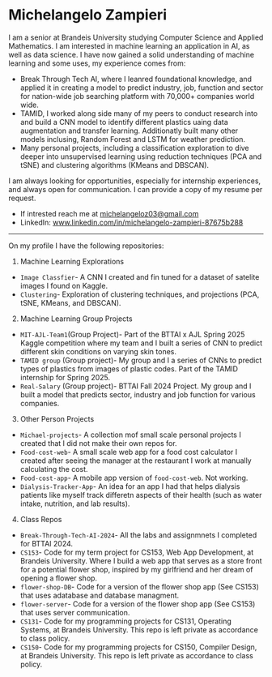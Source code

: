 # Michelangelo Zampieri

I am a senior at Brandeis University studying Computer Science and Applied Mathematics. 
I am interested in machine learning an application in AI, as well as data science. 
I have now gained a solid understanding of machine learning and some uses, my experience comes from:

- Break Through Tech AI, where I leanred foundational knowledge, and applied it in creating a model to predict industry, job, function and sector for nation-wide job searching platform with 70,000+ companies world wide.
- TAMID, I worked along side many of my peers to conduct research into and build a CNN model to identify different plastics uaing data augmentation and transfer learning. Additionatly built many other models inclusing, Random Forest and LSTM for weather prediction. 
- Many personal projects, including a classification exploration to dive deeper into unsupervised learning using reduction techniques (PCA and tSNE) and clustering algorithms (KMeans and DBSCAN). 
    
I am always looking for opportunities, especially for internship experiences, and always open for communication. I can provide a copy of my resume per request. 

- If intrested reach me at michelangeloz03@gmail.com 
- LinkedIn: www.linkedin.com/in/michelangelo-zampieri-87675b288
-----
On my profile I have the following repositories: 

1. Machine Learning Explorations
- `Image Classfier`- A CNN I created and fin tuned for a dataset of satelite images I found on Kaggle.
- `Clustering`- Exploration of clustering techniques, and projections (PCA, tSNE, KMeans, and DBSCAN).

2. Machine Learning Group Projects
- `MIT-AJL-Team1`(Group Project)- Part of the BTTAI x AJL Spring 2025 Kaggle competition where my team and I built a series of CNN to predict different skin conditions on varying skin tones.
- `TAMID group` (Group project)- My group and I a series of CNNs to predict types of plastics from images of plastic codes. Part of the TAMID internship for Spring 2025.
- `Real-Salary` (Group project)- BTTAI Fall 2024 Project. My group and I built a model that predicts sector, industry and job function for various companies.

3. Other Person Projects
- `Michael-projects`- A collection mof small scale personal projects I created that I did not make their own repos for.
- `Food-cost-web`- A small scale web app for a food cost calculator I created after seeing the manager at the restaurant I work at manually calculating the cost.
- `Food-cost-app`- A mobile app version of `food-cost-web`. Not working.
- `Dialysis-Tracker-App`- An idea for an app I had that helps dialysis patients like myself track differetn aspects of their health (such as water intake, nutrition, and lab results).

4. Class Repos
- `Break-Through-Tech-AI-2024`- All the labs and assignmnets I completed for BTTAI 2024. 
- `CS153`- Code for my term project for CS153, Web App Development, at Brandeis University. Where I build a web app that serves as a store front for a potential flower shop, inspired by my girlfriend and her dream of opening a flower shop. 
- `flower-shop-DB`- Code for a version of the flower shop app (See CS153) that uses adatabase and database managment. 
- `flower-server`- Code for a version of the flower shop app (See CS153) that uses server communication. 
- `CS131`- Code for my programming projects for CS131, Operating Systems, at Brandeis University. This repo is left private as accordance to class policy. 
- `CS150`- Code for my programming projects for CS150, Compiler Design, at Brandeis University. This repo is left private as accordance to class policy. 




